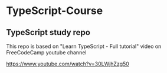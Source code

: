 # TypeScript-Course
## TypeScript study repo 
This repo is based on "Learn TypeScript - Full tutorial" video on FreeCodeCamp youtube channel

https://www.youtube.com/watch?v=30LWjhZzg50
